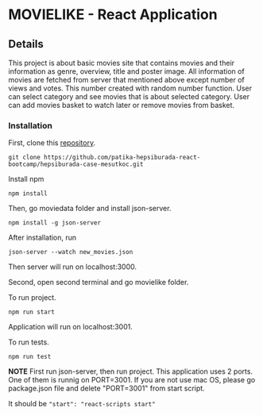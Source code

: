 # MOVIELIKE  - React Application

## Details

This project is about basic movies site that contains movies and their information as genre, overview, title and poster image.
All information of movies are fetched from server that mentioned above except number of views and votes. 
This number created with random number function.
User can select category and see movies that is about selected category.
User can add movies basket to watch later or remove movies from basket.

### Installation

First, clone this [repository](https://github.com/mesutkoc/movielike.git).

`git clone https://github.com/patika-hepsiburada-react-bootcamp/hepsiburada-case-mesutkoc.git`

Install npm

`npm install`

Then, go moviedata folder and install json-server.

`npm install -g json-server`

After installation, run

`json-server --watch new_movies.json`

Then server will run on localhost:3000.

Second, open second terminal and go movielike folder.

To run project.

`npm run start`

Application will run on localhost:3001.

To run tests.

`npm run test`

**NOTE**
First run json-server, then run project.
This application uses 2 ports. One of them is runnig on PORT=3001.
If you are not use mac OS, please go package.json file and delete "PORT=3001" from start script.

It should be `"start": "react-scripts start"` 
